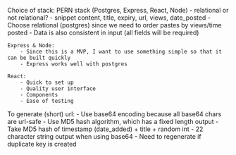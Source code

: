 Choice of stack: PERN stack (Postgres, Express, React, Node)
    - relational or not relational?
    - snippet content, title, expiry, url, views, date_posted
    - Choose relational (postgres) since we need to order pastes by views/time posted
        - Data is also consistent in input (all fields will be required)

    Express & Node:
        - Since this is a MVP, I want to use something simple so that it can be built quickly
        - Express works well with postgres

    React: 
        - Quick to set up
        - Quality user interface 
        - Components
        - Ease of testing

To generate (short) url:
    - Use base64 encoding because all base64 chars are url-safe
    - Use MD5 hash algorithm, which has a fixed length output
        - Take MD5 hash of timestamp (date_added) + title + random int
    - 22 character string output when using base64 
    - Need to regenerate if duplicate key is created
